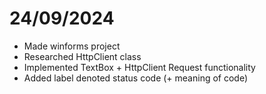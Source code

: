﻿# 24/09/2024
- Made winforms project
- Researched HttpClient class
- Implemented TextBox + HttpClient Request functionality
- Added label denoted status code (+ meaning of code)